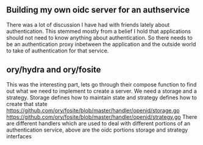 ## Building my own oidc server for an authservice
There was a lot of discussion I have had with friends lately about authentication. This stemmed
mostly from a belief I hold that applications should not need to know anything about
authentication. So there needs to be an authentication proxy inbetween the application and the
outside world to take of authentication for that service.

## ory/hydra and ory/fosite
This was the interesting part, lets go through their compose function to find out what we need to implement to create a server.
We need a storage and a strategy. Storage defines how to maintain state and strategy defines how to create that state
https://github.com/ory/fosite/blob/master/handler/openid/storage.go
https://github.com/ory/fosite/blob/master/handler/openid/strategy.go
There are different handlers which are used to deal with different portions of an authentication service, above are the oidc portions
storage and strategy interfaces
